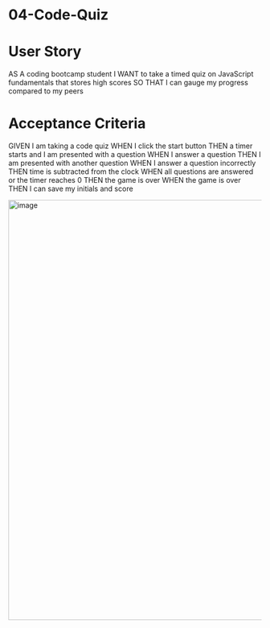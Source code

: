 # 04-Code-Quiz

# User Story

AS A coding bootcamp student
I WANT to take a timed quiz on JavaScript fundamentals that stores high scores
SO THAT I can gauge my progress compared to my peers


# Acceptance Criteria

GIVEN I am taking a code quiz
WHEN I click the start button
THEN a timer starts and I am presented with a question
WHEN I answer a question
THEN I am presented with another question
WHEN I answer a question incorrectly
THEN time is subtracted from the clock
WHEN all questions are answered or the timer reaches 0
THEN the game is over
WHEN the game is over
THEN I can save my initials and score

<img width="835" alt="image" src="https://user-images.githubusercontent.com/129316135/235043343-51bfe7e4-c2d5-4eda-88dc-c4439b172a2c.png">
